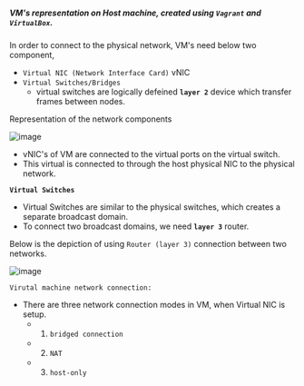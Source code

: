 
##### VM's representation on Host machine, created using `Vagrant` and `VirtualBox`.

In order to connect to the physical network, VM's need below two component,
- `Virtual NIC (Network Interface Card)` vNIC
- `Virtual Switches/Bridges`
    - virtual switches are logically defeined __`layer 2`__ device which transfer frames between nodes.

Representation of the network components

![image](https://user-images.githubusercontent.com/6425536/82128495-76979b80-9770-11ea-89e7-6f20be38a48f.png)

 - vNIC's of VM are connected to the virtual ports on the virtual switch.
 - This virtual is connected to through the host physical NIC to the physical network.
 
 __`Virtual Switches`__ 
  - Virtual Switches are similar to the physical switches, which creates a separate broadcast domain.
  - To connect two broadcast domains, we need __`layer 3`__ router.

Below is the depiction of using `Router (layer 3)` connection between two networks.

![image](https://user-images.githubusercontent.com/6425536/82128820-f161b600-9772-11ea-8e1d-7a10eae85fdb.png)


`Virutal machine network connection:`
  - There are three network connection modes in VM, when Virtual NIC is setup.
     - 1. `bridged connection`
     - 2. `NAT`
     - 3. `host-only`
     
     
